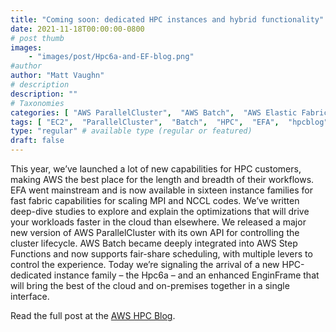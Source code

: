 ```yaml
---
title: "Coming soon: dedicated HPC instances and hybrid functionality"
date: 2021-11-18T00:00:00-0800
# post thumb
images:
    - "images/post/Hpc6a-and-EF-blog.png"
#author
author: "Matt Vaughn"
# description
description: ""
# Taxonomies
categories: [ "AWS ParallelCluster",  "AWS Batch",  "AWS Elastic Fabric Adapter", ]
tags: [ "EC2",  "ParallelCluster",  "Batch",  "HPC",  "EFA",  "hpcblog", ]
type: "regular" # available type (regular or featured)
draft: false
---
```


This year, we’ve launched a lot of new capabilities for HPC customers, making AWS the best place for the length and breadth of their workflows. EFA went mainstream and is now available in sixteen instance families for fast fabric capabilities for scaling MPI and NCCL codes. We’ve written deep-dive studies to explore and explain the optimizations that will drive your workloads faster in the cloud than elsewhere. We released a major new version of AWS ParallelCluster with its own API for controlling the cluster lifecycle. AWS Batch became deeply integrated into AWS Step Functions and now supports fair-share scheduling, with multiple levers to control the experience. Today we’re signaling the arrival of a new HPC-dedicated instance family – the Hpc6a – and an enhanced EnginFrame that will bring the best of the cloud and on-premises together in a single interface.

Read the full post at the [AWS HPC Blog](https://aws.amazon.com/blogs/hpc/coming-soon-dedicated-hpc-instances-and-hybrid-functionality/).
